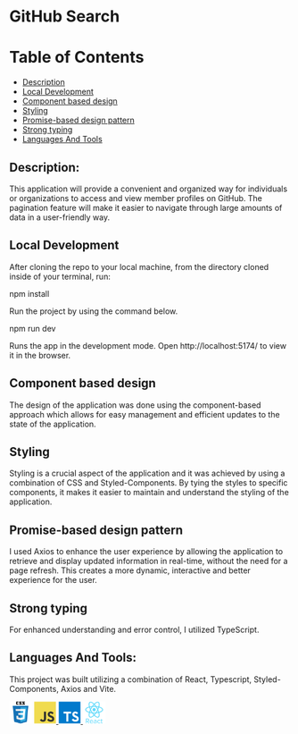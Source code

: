 # GitHub Search

# Table of Contents

* [Description](#description)
* [Local Development](#local-development)
* [Component based design](#component-based-design)
* [Styling ](#styling)
* [Promise-based design pattern](#promise-based-design-pattern)
* [Strong typing](#strong-typing)
* [Languages And Tools](#languages-and-tools)

## Description:
This application will provide a convenient and organized way for individuals or organizations to access and view member profiles on GitHub. The pagination feature will make it easier to navigate through large amounts of data in a user-friendly way. 

## Local Development
After cloning the repo to your local machine, from the directory cloned inside of your terminal, run:

npm install

Run the project by using the command below.

npm run dev 

Runs the app in the development mode. Open http://localhost:5174/ to view it in the browser.


## Component based design
The design of the application was done using the component-based approach which allows for easy management and efficient updates to the state of the application.

## Styling 
Styling is a crucial aspect of the application and it was achieved by using a combination of CSS and Styled-Components. By tying the styles to specific components, it makes it easier to maintain and understand the styling of the application.

## Promise-based design pattern
I used Axios to enhance the user experience by allowing the application to retrieve and display updated information in real-time, without the need for a page refresh. This creates a more dynamic, interactive and better experience for the user.

## Strong typing
For enhanced understanding and error control, I utilized TypeScript. 

## Languages And Tools:
This project was built utilizing a combination of React, Typescript, Styled-Components, Axios and Vite. 

<p align="left>
<a href="https://www.w3schools.com/css/" target="_blank"> <img src="https://raw.githubusercontent.com/devicons/devicon/master/icons/css3/css3-original-wordmark.svg" alt="css3" width="40" height="40"/> </a><a href="https://developer.mozilla.org/en-US/docs/Web/JavaScript" target="_blank"> <img src="https://raw.githubusercontent.com/devicons/devicon/master/icons/javascript/javascript-original.svg" alt="javascript" width="40" height="40"/> </a><a href="https://www.typescriptlang.org/" target="_blank"> <img src="https://raw.githubusercontent.com/devicons/devicon/master/icons/typescript/typescript-original.svg" alt="typescript" width="40" height="40"/><a href="https://reactjs.org/" target="_blank"> <img src="https://raw.githubusercontent.com/devicons/devicon/master/icons/react/react-original-wordmark.svg" alt="react" width="40" height="40"/> </a>
</p>

